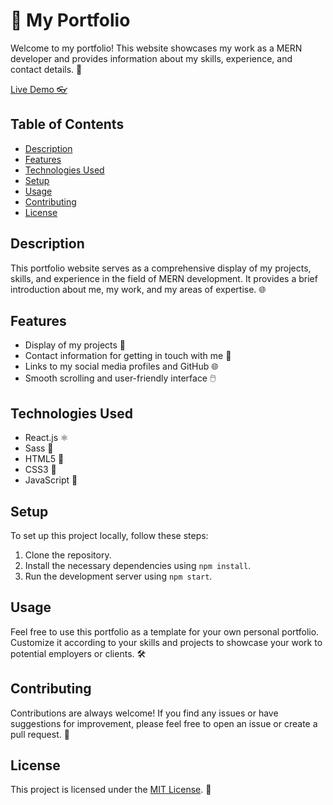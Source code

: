 # 🚀 My Portfolio

Welcome to my portfolio! This website showcases my work as a MERN developer and provides information about my skills, experience, and contact details. 🌟 
<br>

[Live Demo 👓](https://yasir2002.github.io/)

## Table of Contents

- [Description](#description)
- [Features](#features)
- [Technologies Used](#technologies-used)
- [Setup](#setup)
- [Usage](#usage)
- [Contributing](#contributing)
- [License](#license)

## Description

This portfolio website serves as a comprehensive display of my projects, skills, and experience in the field of MERN development. It provides a brief introduction about me, my work, and my areas of expertise. 🌐

## Features

- Display of my projects 🎨
- Contact information for getting in touch with me 📧
- Links to my social media profiles and GitHub 🌐
- Smooth scrolling and user-friendly interface 🖱️

## Technologies Used

- React.js ⚛️
- Sass 💅
- HTML5 📄
- CSS3 🎨
- JavaScript 🚀

## Setup

To set up this project locally, follow these steps:

1. Clone the repository.
2. Install the necessary dependencies using `npm install`.
3. Run the development server using `npm start`.

## Usage

Feel free to use this portfolio as a template for your own personal portfolio. Customize it according to your skills and projects to showcase your work to potential employers or clients. 🛠️

## Contributing

Contributions are always welcome! If you find any issues or have suggestions for improvement, please feel free to open an issue or create a pull request. 🤝

## License

This project is licensed under the [MIT License](https://opensource.org/licenses/MIT). 📜
